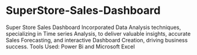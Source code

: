 # SuperStore-Sales-Dashboard
Super Store Sales Dashboard  Incorporated Data Analysis techniques, specializing in Time series Analysis, to deliver valuable insights,  accurate Sales Forecasting, and interactive Dashboard Creation, driving business success. Tools Used: Power Bi  and Microsoft Excel

